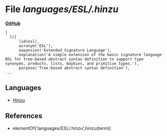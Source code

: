 # File _languages/ESL/.hinzu_
**[GitHub](https://github.com/softlang/yas/blob/master/languages/ESL/.hinzu)**
```
[
  l([
      lid(esl),
      acronym('ESL'),
      expansion('Extended Signature Language'),
      explanation('A simple extension of the basic signature language BSL for tree-based abstract syntax definition to support type synonyms, products, lists, maybies, and primitive types.'),
      purpose('Tree-based abstract syntax definition'),
...
```

## Languages
* [Hinzu](../languages/Hinzu.md)

## References
* elementOf('languages/ESL/.hinzu',hinzu(term))
